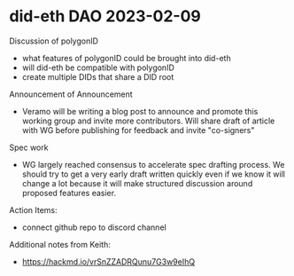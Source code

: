 # did-eth DAO 2023-02-09

Discussion of polygonID
* what features of polygonID could be brought into did-eth
* will did-eth be compatible with polygonID
* create multiple DIDs that share a DID root

Announcement of Announcement
* Veramo will be writing a blog post to announce and promote this working group and invite more contributors. Will share draft of article with WG before publishing for feedback and invite "co-signers"

Spec work
* WG largely reached consensus to accelerate spec drafting process. We should try to get a very early draft written quickly even if we know it will change a lot because it will make structured discussion around proposed features easier.

Action Items:
- connect github repo to discord channel

Additional notes from Keith:
- https://hackmd.io/vrSnZZADRQunu7G3w9eIhQ